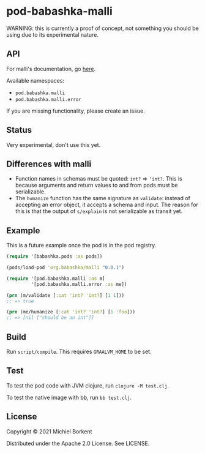 # pod-babashka-malli

WARNING: this is currently a proof of concept, not something you should be using
due to its experimental nature.

## API

For malli's documentation, go [here](https://github.com/metosin/malli).

Available namespaces:

- `pod.babashka.malli`
- `pod.babashka.malli.error`

If you are missing functionality, please create an issue.

## Status

Very experimental, don't use this yet.

## Differences with malli

- Function names in schemas must be quoted: `int?` => `'int?`. This is because
  arguments and return values to and from pods must be serializable.
- The `humanize` function has the same signature as `validate`: instead of
  accepting an error object, it accepts a schema and input. The reason for this
  is that the output of `s/explain` is not serializable as transit yet.

## Example

This is a future example once the pod is in the pod registry.

``` clojure
(require '[babashka.pods :as pods])

(pods/load-pod 'org.babashka/malli "0.0.1")

(require '[pod.babashka.malli :as m]
         '[pod.babashka.malli.error :as me])

(prn (m/validate [:cat 'int? 'int?] [1 1]))
;; => true

(prn (me/humanize [:cat 'int? 'int?] [1 :foo]))
;; => [nil ["should be an int"]]
```

## Build

Run `script/compile`. This requires `GRAALVM_HOME` to be set.

## Test

To test the pod code with JVM clojure, run `clojure -M test.clj`.

To test the native image with bb, run `bb test.clj`.

## License

Copyright © 2021 Michiel Borkent

Distributed under the Apache 2.0 License. See LICENSE.

